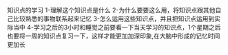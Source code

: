 知识点的学习
    1-理解这个知识点是什么
    2-为什么要要这么用，将知识点跟其他自己比较熟悉的事物联系起来记忆
    3-怎么运用这些知识点，并且把知识点运用到实际当中
    4-学习之后的3小时和睡觉之前要看一下当天学习的知识点，1个星期之后也要将一周的知识点复习一下，这样才能更加加深印象,在大脑中形成的记忆时间更加长

